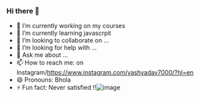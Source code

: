 ### Hi there 👋


- 🔭 I’m currently working on my courses
- 🌱 I’m currently learning javascrpit
- 👯 I’m looking to collaborate on ...
- 🤔 I’m looking for help with ...
- 💬 Ask me about ...
- 📫 How to reach me: on Instagram/https://www.instagram.com/yashyadav7000/?hl=en
- 😄 Pronouns: Bhola
- ⚡ Fun fact: Never satisfied
!!![image](https://user-images.githubusercontent.com/86778735/187527155-58d2d3f4-c803-4b92-af61-20f3cb83176b.png)

